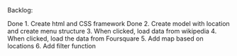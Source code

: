 Backlog:

Done 1. Create html and CSS framework
Done 2. Create model with location and create menu structure
3. When clicked, load data from wikipedia
4. When clicked, load the data from Foursquare
5. Add map based on locations
6. Add filter function